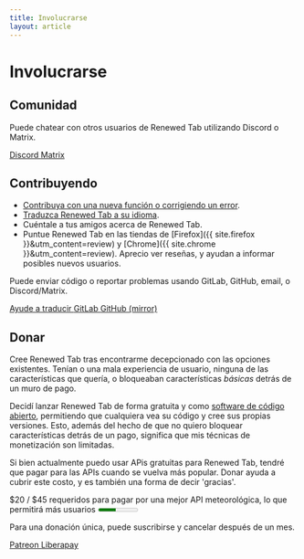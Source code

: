 ```yaml
---
title: Involucrarse
layout: article
---
```



# Involucrarse

## Comunidad

Puede chatear con otros usuarios de Renewed Tab utilizando Discord o Matrix.

<div class="buttons">
	<a href="https://discord.gg/zYjR54b" class="button is-primary">
		<i class="fab fa-discord mr-2"></i>
		Discord
	</a>
	<a href="https://matrix.to/#/#renewedtab:matrix.org" class="button is-primary" >
		<i class="fas fa-hashtag mr-2"></i>
		Matrix
	</a>
</div>


## Contribuyendo

* [Contribuya con una nueva función o corrigiendo un error](https://gitlab.com/renewedtab/renewedtab/).
* [Traduzca Renewed Tab a su idioma](/translations/).
* Cuéntale a tus amigos acerca de Renewed Tab.
* Puntue Renewed Tab en las tiendas de [Firefox]({{ site.firefox }}&utm_content=review)
  y [Chrome]({{ site.chrome }}&utm_content=review). Aprecio ver reseñas,
  y ayudan a informar posibles nuevos usuarios.

Puede enviar código o reportar problemas usando GitLab, GitHub, email, o Discord/Matrix.

<div class="buttons">
	<a href="/translations/" class="button is-primary">
		<i class="fas fa-language mr-2"></i>
		Ayude a traducir
	</a>
	<a href="https://gitlab.com/renewedtab/renewedtab" class="button is-primary">
		<i class="fab fa-gitlab mr-2"></i>
		GitLab
	</a>
	<a href="https://github.com/rubenwardy/renewedtab" class="button">
		<i class="fab fa-github mr-2"></i>
		GitHub (mirror)
	</a>
</div>


## Donar

Cree Renewed Tab tras encontrarme decepcionado con las opciones existentes.
Tenían o una mala experiencia de usuario, ninguna de las características que quería,
o bloqueaban características _básicas_ detrás de un muro de pago.

Decidí lanzar Renewed Tab de forma gratuita y como 
<a href="https://gitlab.com/renewedtab/renewedtab/">software de código abierto</a>,
permitiendo que cualquiera vea su código y cree sus propias versiones.
Esto, además del hecho de que no quiero bloquear características detrás de un pago,
significa que mis técnicas de monetización son limitadas.

Si bien actualmente puedo usar APis gratuitas para Renewed Tab, tendré que pagar
para las APIs cuando se vuelva más popular. Donar ayuda a cubrir este costo, y es
también una forma de decir 'gracias'.

<p>
	<label for="costs_perc">$20 / $45 requeridos para pagar por una mejor API meteorológica, lo que permitirá más usuarios</label>
	<meter id="costs_perc" class="is-block mt-2 mb-0" value="20" min="0" max="45">$20 / $45</meter>
</p>

Para una donación única, puede suscribirse y cancelar después de un mes.


<div class="buttons">
	<a href="https://www.patreon.com/rubenwardy/" class="button is-primary">
		<i class="fab fa-patreon mr-2"></i>
		Patreon
	</a>
	<a href="https://liberapay.com/rubenwardy" class="button is-primary">
		<i class="fas fa-donate mr-2"></i>
		Liberapay
	</a>
</div>
